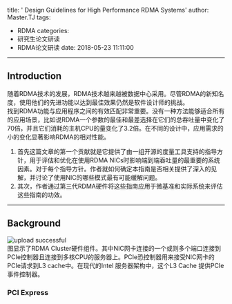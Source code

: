 title: ' Design Guidelines for High Performance RDMA Systems'
author: Master.TJ
tags:
  - RDMA
categories:
  - 研究生论文研读
  - RDMA论文研读
date: 2018-05-23 11:11:00
---
## Introduction
随着RDMA技术的发展，RDMA技术越来越被数据中心采用。尽管RDMA的新知名度，使用他们的先进功能以达到最佳效果仍然是软件设计师的挑战。</br>
找到RDMA功能与应用程序之间的有效匹配非常重要。没有一种方法能够适合所有的应用场景，比如说RDMA一个参数的最佳和最差选择在它们的总吞吐量中变化了70倍，并且它们消耗的主机CPU的量变化了3.2倍。在不同的设计中，应用需求的小的变化显著影响RDMA的相对性能。</br>
1. 首先这篇文章的第一个贡献就是它提供了由一组开源的度量工具支持的指导方针，用于评估和优化在使用RDMA NICs时影响端到端吞吐量的最重要的系统因素。对于每个指导方针。作者就如何确定本指南是否相关提供了深入的见解，并讨论了使用NIC的哪些模式最有可能缓解问题。
2. 其次，作者通过第三代RDMA硬件将这些指南应用于微基准和实际系统来评估这些指南的功效。
---

## Background
![upload successful](\blog\images\pasted-1.png)</br>
图显示了RDMA Cluster硬件组件。其中NIC网卡连接的一个或则多个端口连接到PCIe控制器且连接到多核CPU的服务器上。PCIe恐控制器用来接受NIC网卡的PCIe请求到L3 cache中。在现代的Intel 服务器架构中，这个L3 Cache 提供PCIe 事件控制器。
### PCI Express